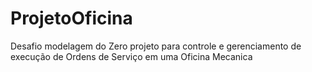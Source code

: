 # ProjetoOficina
Desafio modelagem do Zero projeto para controle e gerenciamento de execução de Ordens de Serviço em uma Oficina Mecanica
